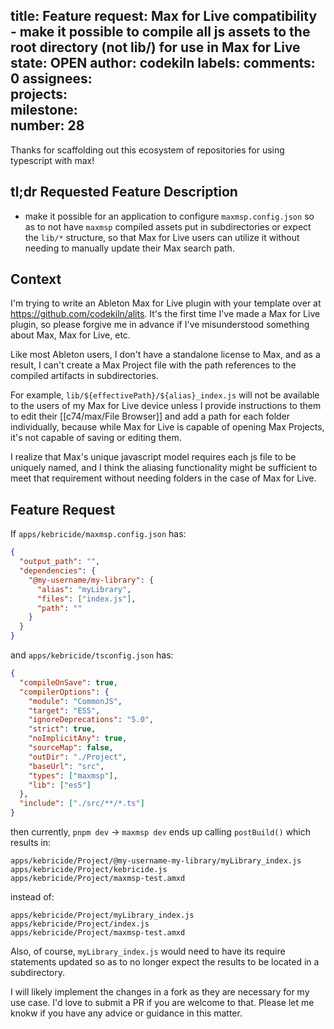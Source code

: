 title:	Feature request: Max for Live compatibility - make it possible to compile all js assets to the root directory (not lib/) for use in Max for Live
state:	OPEN
author:	codekiln
labels:	
comments:	0
assignees:	
projects:	
milestone:	
number:	28
--
Thanks for scaffolding out this ecosystem of repositories for using typescript with max!

## tl;dr Requested Feature Description
* make it possible for an application to configure `maxmsp.config.json` so as to not have `maxmsp` compiled assets put in subdirectories or expect the `lib/*` structure, so that Max for Live users can utilize it without needing to manually update their Max search path. 

## Context
I'm trying to write an Ableton Max for Live plugin with your template over at https://github.com/codekiln/alits. It's the first time I've made a Max for Live plugin, so please forgive me in advance if I've misunderstood something about Max, Max for Live, etc.  

Like most Ableton users, I don't have a standalone license to Max, and as a result, I can't create a Max Project file with the path references to the compiled artifacts in subdirectories. 

For example, `lib/${effectivePath}/${alias}_index.js` will not be available to the users of my Max for Live device unless I provide instructions to them to edit their [[c74/max/File Browser]] and add a path for each folder individually, because while Max for Live is capable of opening Max Projects, it's not capable of saving or editing them.

I realize that Max's unique javascript model requires each js file to be uniquely named, and I think the aliasing functionality might be sufficient to meet that requirement without needing folders in the case of Max for Live.

## Feature Request

If `apps/kebricide/maxmsp.config.json` has:
```json
{
  "output_path": "",
  "dependencies": {
    "@my-username/my-library": {
      "alias": "myLibrary",
      "files": ["index.js"],
      "path": ""
    }
  }
}
```

and `apps/kebricide/tsconfig.json` has:
```json
{
  "compileOnSave": true,
  "compilerOptions": {
    "module": "CommonJS",
    "target": "ES5",
    "ignoreDeprecations": "5.0",
    "strict": true,
    "noImplicitAny": true,
    "sourceMap": false,
    "outDir": "./Project",
    "baseUrl": "src",
    "types": ["maxmsp"],
    "lib": ["es5"]
  },
  "include": ["./src/**/*.ts"]
} 
```

then currently, `pnpm dev` -> `maxmsp dev` ends up calling `postBuild()` which results in: 
```
apps/kebricide/Project/@my-username-my-library/myLibrary_index.js
apps/kebricide/Project/kebricide.js
apps/kebricide/Project/maxmsp-test.amxd
```
instead of:
```
apps/kebricide/Project/myLibrary_index.js
apps/kebricide/Project/index.js
apps/kebricide/Project/maxmsp-test.amxd
```

Also, of course, `myLibrary_index.js` would need to have its require statements updated so as to no longer expect the results to be located in a subdirectory.

I will likely implement the changes in a fork as they are necessary for my use case. I'd love to submit a PR if you are welcome to that. Please let me knokw if you have any advice or guidance in this matter.
